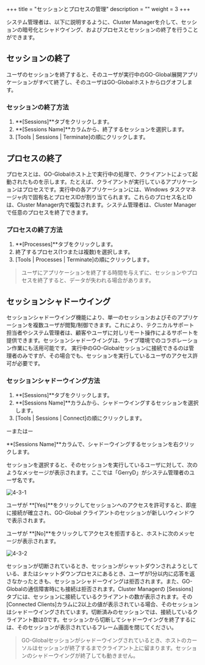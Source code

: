+++
title = "セッションとプロセスの管理"
description = ""
weight = 3
+++


システム管理者は、以下に説明するように、Cluster Managerを介して、セッションの暗号化とシャドウイング、およびプロセスとセッションの終了を行うことができます。

## セッションの終了

ユーザのセッションを終了すると、そのユーザが実行中のGO-Global展開アプリケーションがすべて終了し、そのユーザはGO-Globalホストからログオフします。

### セッションの終了方法

1. **[Sessions]**タブをクリックします。
2. **[Sessions Name]**カラムから、終了するセッションを選択します。
3. [Tools | Sessions | Terminate]の順にクリックします。

## プロセスの終了

プロセスとは、GO-Globalホスト上で実行中の処理で、クライアントによって起動されたものを示します。たとえば、クライアントが実行しているアプリケーションはプロセスです。実行中の各アプリケーションには、Windows タスクマネージャ内で固有名とプロセスIDが割り当てられます。これらのプロセス名とIDは、Cluster Manager内で複製されます。システム管理者は、Cluster Managerで任意のプロセスを終了できます。

### プロセスの終了方法

1. **[Processes]**タブをクリックします。
2. 終了するプロセス(1つまたは複数)を選択します。
3. [Tools | Processes | Terminate]の順にクリックします｡

>ユーザにアプリケーションを終了する時間を与えずに、セッションやプロセスを終了すると、データが失われる場合があります。

## セッションシャドーウイング

セッションシャドーウイング機能により、単一のセッションおよびそのアプリケーションを複数ユーザが閲覧/制御できます。これにより、テクニカルサポート担当者やシステム管理者は、顧客やユーザに対しリモート操作によるサポートを提供できます。セッションシャドーウイングは、ライブ環境でのコラボレーション作業にも活用可能です。 実行中のGO-Globalセッションに接続できるのは管理者のみですが、その場合でも、セッションを実行しているユーザのアクセス許可が必要です。

### セッションシャドーウイング方法

1. **[Sessions]**タブをクリックします。
2. **[Sessions Name]**カラムから、シャドーウイングするセッションを選択します。
3. [Tools | Sessions | Connect]の順にクリックします｡

ーまたはー

**[Sessions Name]**カラムで、シャドーウイングするセッションを右クリックします。

セッションを選択すると、そのセッションを実行しているユーザに対して、次のようなメッセージが表示されます。ここでは「GerryD」がシステム管理者のユーザ名です。

![4-3-1](/img/4-3-1.png)

ユーザが **[Yes]**をクリックしてセッションへのアクセスを許可すると、即座に接続が確立され、GO-Global クライアントのセッションが新しいウィンドウで表示されます。

ユーザが **[No]**をクリックしてアクセスを拒否すると、ホストに次のメッセージが表示されます。

![4-3-2](/img/4-3-2.png)

セッションが切断されているとき、セッションがシャットダウンされようとしている、またはシャットダウンプロセスにあるとき、ユーザが1分以内に応答を返さなかったときも、セッションシャドーウイングは拒否されます。また、GO-Globalの通信障害時にも接続は拒否されます。Cluster Managerの [Sessions]タブには、セッションに接続しているクライアントの数が表示されます。その[Connected Clients]カラムに2以上の値が表示されている場合、そのセッションはシャドーウイングされています。切断済みのセッションでは、接続しているクライアント数は0です。セッションから切断してシャドーウイングを終了するには、そのセッションが表示されているフレーム画面を閉じてください。

>GO-Globalセッションがシャドーウイングされているとき、ホストのカーソルはセッションが終了するまでクライアント上に留まります。セッションのシャドーウイングが終了しても動きません。

